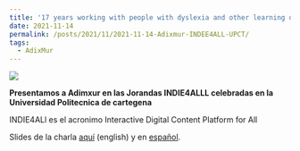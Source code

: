 ```yaml
---
title: '17 years working with people with dyslexia and other learning difficulties in the Región of Murcia (Antonio Maurandi)'
date: 2021-11-14
permalink: /posts/2021/11/2021-11-14-Adixmur-INDEE4ALL-UPCT/
tags:
  - AdixMur
---
```


[![](https://amaurandi.github.io/files/20211116-INDIE4ALL-CT-Adixmur-02.jpg)](https://amaurandi.github.io/files/20211116-UPCT-en.pdf) <br> 



<strong>Presentamos a Adimxur en las Jorandas INDIE4ALLL celebradas en la Universidad Politecnica de cartegena</strong>	 <br>

INDIE4ALl es el acronimo   Interactive Digital Content Platform for All 


Slides de la charla [aquí](https://amaurandi.github.io/files/20211116-UPCT-en.pdf) (english) y en [español](https://amaurandi.github.io/files/20211116-UPCT-es.pdf).

